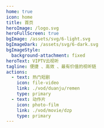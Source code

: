 ```yaml
---
home: true
icon: home
title: 首页
heroImage: /logo.svg
heroFullScreen: true
bgImage: /assets/svg/6-light.svg
bgImageDark: /assets/svg/6-dark.svg
bgImageStyle:
  background-attachment: fixed
heroText: VIPTV云视听
tagline: 便捷 、高效 、最有价值的视听链
actions:
  - text: 热门短剧
    icon: file-video
    link: ./vod/duanju/remen
    type: primary
  - text: 动作片
    icon: photo-film
    link: ./vod/movie/dzp
    type: primary
---
```

